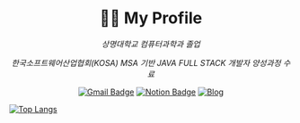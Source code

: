 <div align="center">
  <h1>🙋‍♀️ My Profile</h1>




  _상명대학교 컴퓨터과학과 졸업_


  
  _한국소프트웨어산업협회(KOSA) MSA 기반 JAVA FULL STACK 개발자 양성과정 수료_



[![Gmail Badge](https://img.shields.io/badge/Gmail-d14836?style=flat-square&logo=Gmail&logoColor=white&link=mailto:98dnjsgml@gmail.com)](mailto:98dnjsgml@gmail.com)
[![Notion Badge](http://img.shields.io/badge/-Notion-black?style=flat-square&logo=notion&link=https://www.notion.so/be8d0cc492fb4d5bb715ccac178f5afa)](https://www.notion.so/be8d0cc492fb4d5bb715ccac178f5afa)
[![Blog](http://img.shields.io/badge/-Blog-black?style=flat-square&logo=tistory&link=https://wnee.tistory.com/)](https://wnee.tistory.com/)
</div>


[![Top Langs](https://github-readme-stats.vercel.app/api/top-langs/?username=nawonhee)](https://github.com/nawonhee/github-readme-stats)




